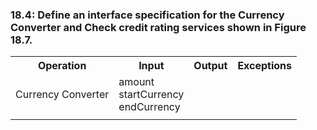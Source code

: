 <h3>18.4: Define an interface specification for the Currency Converter and Check credit rating services shown in Figure 18.7.</h3>

<table>
  <tr>
    <th>Operation</th>
    <th>Input</th>
    <th>Output</th>
    <th>Exceptions</th>
  </tr>
    <tr>
    <td>Currency Converter</td>
    <td>amount<br>startCurrency<br>endCurrency</td>
    <td></td>
    <td></td>
  </tr>
    <tr>
    <td></td>
    <td></td>
    <td></td>
      <td></td>
  </tr>
</table>
